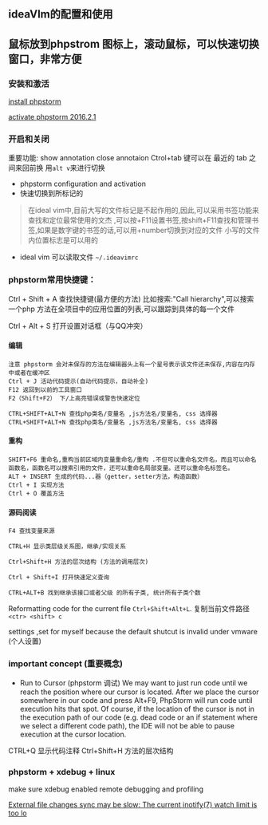 ﻿## ideaVIm的配置和使用 ##


## 鼠标放到phpstrom 图标上，滚动鼠标，可以快速切换窗口，非常方便

### 安装和激活

[install phpstorm](http://www.linuxdiyf.com/linux/19328.html)

[activate phpstorm 2016.2.1](http://idea.lanyus.com/)



### 开启和关闭 ###
重要功能: show annotation  close annotaion
Ctrol+tab 键可以在 最近的 tab 之间来回前换
    用`alt v`来进行切换
* phpstorm configuration and activation
* 快速切换到所标记的
> 在ideal vim中,目前大写的文件标记是不起作用的,因此,可以采用书签功能来查找和定位最常使用的文杰
  ,可以按<C>+F11设置书签,按shift+F11查找和管理书签,如果是数字键的书签的话,可以用<C>+number切换到对应的文件
  小写的文件内位置标志是可以用的
* ideal vim 可以读取文件 `~/.ideavimrc`


### phpstorm常用快捷键：
Ctrl + Shift + A 查找快捷键(最方便的方法)
比如搜索:"Call hierarchy",可以搜索一个php 方法在全项目中的应用位置的列表,可以跟踪到具体的每一个文件

Ctrl + Alt + S 打开设置对话框（与QQ冲突）

#### 编辑
```
注意 phpstorm 会对未保存的方法在编辑器头上有一个星号表示该文件还未保存,内容在内存中或者在缓冲区
Ctrl + J 活动代码提示(自动代码提示，自动补全)
F12 返回到以前的工具窗口
F2（Shift+F2） 下/上高亮错误或警告快速定位

CTRL+SHIFT+ALT+N 查找php类名/变量名 ,js方法名/变量名, css 选择器
CTRL+SHIFT+ALT+N 查找php类名/变量名 ,js方法名/变量名, css 选择器
```

#### 重构
```
SHIFT+F6 重命名,重构当前区域内变量重命名/重构 .不但可以重命名文件名，而且可以命名函数名，函数名可以搜索引用的文件，还可以重命名局部变量。还可以重命名标签名。
ALT + INSERT 生成的代码...器（getter，setter方法，构造函数）
Ctrl + I 实现方法
Ctrl + O 覆盖方法
```


#### 源码阅读
```
F4 查找变量来源

CTRL+H 显示类层级关系图，继承/实现关系

Ctrl+Shift+H 方法的层次结构 (方法的调用层次)

Ctrl + Shift+I 打开快速定义查询

CTRL+ALT+B 找到继承该接口或者父级 的所有子类, 统计所有子类个数
```


Reformatting code for the current file  `Ctrl+Shift+Alt+L`.
复制当前文件路径 `<ctr> <shift> c`

settings <C><win>  ,set for myself because the default shutcut is invalid under vmware (个人设置)

### important concept (重要概念)
* Run to Cursor (phpstorm 调试)
We may want to just run code until we reach the position where our cursor is located. After we place the cursor somewhere in our code and press Alt+F9, PhpStorm will run code until execution hits that spot.
Of course, if the location of the cursor is not in the execution path of our code (e.g. dead code or an if statement where we select a different code path), the IDE will not be able to pause execution at the cursor location.

CTRL+Q 显示代码注释
Ctrl+Shift+H 方法的层次结构



### phpstorm + xdebug + linux
make sure xdebug enabled remote debugging and profiling


[External file changes sync may be slow: The current inotify(7) watch limit is too lo]( https://confluence.jetbrains.com/display/IDEADEV/Inotify+Watches+Limit)


